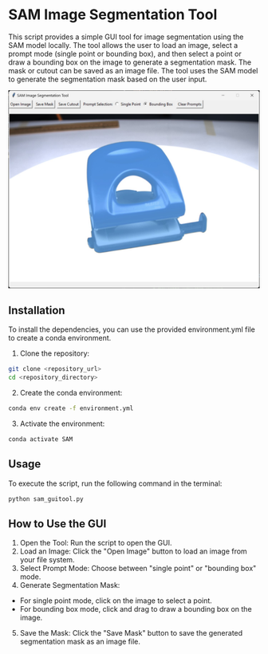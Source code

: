 # SAM Image Segmentation Tool
This script provides a simple GUI tool for image segmentation using the SAM model locally. The tool allows the user to load an image, select a prompt mode (single point or bounding box), and then select a point or draw a bounding box on the image to generate a segmentation mask. The mask or cutout can be saved as an image file. The tool uses the SAM model to generate the segmentation mask based on the user input.

![image SAM gui tool example](https://raw.githubusercontent.com/B-Bracke/SAM-Segmentation-Tool/main/SAM%20gui%20tool.jpg)


## Installation
To install the dependencies, you can use the provided environment.yml file to create a conda environment.

1. Clone the repository:
```sh
git clone <repository_url>
cd <repository_directory>
```

2. Create the conda environment:
```sh
conda env create -f environment.yml
```

3. Activate the environment:
```sh
conda activate SAM
```

## Usage
To execute the script, run the following command in the terminal:
```sh
python sam_guitool.py
```

## How to Use the GUI
1. Open the Tool: Run the script to open the GUI.
2. Load an Image: Click the "Open Image" button to load an image from your file system.
3. Select Prompt Mode: Choose between "single point" or "bounding box" mode.
4. Generate Segmentation Mask:
 - For single point mode, click on the image to select a point.
 - For bounding box mode, click and drag to draw a bounding box on the image.
5. Save the Mask: Click the "Save Mask" button to save the generated segmentation mask as an image file.

